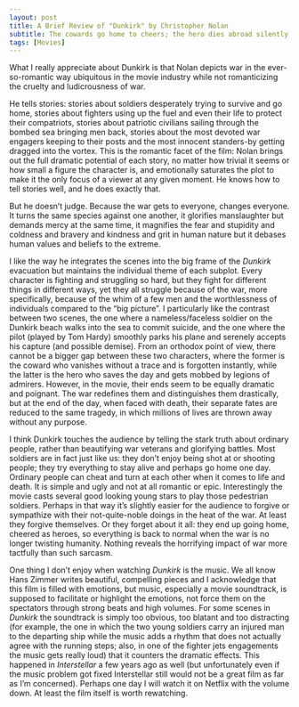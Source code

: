 ```yaml
---
layout: post
title: A Brief Review of "Dunkirk" by Christopher Nolan
subtitle: The cowards go home to cheers; the hero dies abroad silently
tags: [Movies]
---
```


What I really appreciate about Dunkirk is that Nolan depicts war in the ever-so-romantic way ubiquitous 
in the movie industry while not romanticizing the cruelty and ludicrousness of war.


He tells stories: stories about soldiers desperately trying to survive and go home, stories about fighters using up the fuel 
and even their life to protect their compatriots, stories about patriotic civilians sailing through the bombed sea bringing 
men back, stories about the most devoted war engagers keeping to their posts and the most innocent standers-by getting dragged 
into the vortex. This is the romantic facet of the film: Nolan brings out the full dramatic potential of each story, no matter 
how trivial it seems or how small a figure the character is, and emotionally saturates the plot to make it the only focus of 
a viewer at any given moment. He knows how to tell stories well, and he does exactly that.


But he doesn’t judge. Because the war gets to everyone, changes everyone. It turns the same species against one another, 
it glorifies manslaughter but demands mercy at the same time, it magnifies the fear and stupidity and coldness and bravery 
and kindness and grit in human nature but it debases human values and beliefs to the extreme.


I like the way he integrates the scenes into the big frame of the _Dunkirk_ evacuation but maintains the individual theme of 
each subplot. Every character is fighting and struggling so hard, but they fight for different things in different ways, 
yet they all struggle because of the war, more specifically, because of the whim of a few men and the worthlessness of 
individuals compared to the “big picture”. I particularly like the contrast between two scenes, the one where a 
nameless/faceless soldier on the Dunkirk beach walks into the sea to commit suicide, and the one where the pilot 
(played by Tom Hardy) smoothly parks his plane and serenely accepts his capture (and possible demise). From an orthodox 
point of view, there cannot be a bigger gap between these two characters, where the former is the coward who vanishes without 
a trace and is forgotten instantly, while the latter is the hero who saves the day and gets mobbed by legions of admirers. 
However, in the movie, their ends seem to be equally dramatic and poignant. The war redefines them and distinguishes them 
drastically, but at the end of the day, when faced with death, their separate fates are reduced to the same tragedy, in which 
millions of lives are thrown away without any purpose.


I think Dunkirk touches the audience by telling the stark truth about ordinary people, rather than beautifying war veterans 
and glorifying battles. Most soldiers are in fact just like us: they don’t enjoy being shot at or shooting people; they try 
everything to stay alive and perhaps go home one day. Ordinary people can cheat and turn at each other when it comes to life 
and death. It is simple and ugly and not at all romantic or epic. Interestingly the movie casts several good looking young 
stars to play those pedestrian soldiers. Perhaps in that way it’s slightly easier for the audience to forgive or sympathize 
with their not-quite-noble doings in the heat of the war. At least they forgive themselves. Or they forget about it all: 
they end up going home, cheered as heroes, so everything is back to normal when the war is no longer twisting humanity. 
Nothing reveals the horrifying impact of war more tactfully than such sarcasm.


One thing I don’t enjoy when watching _Dunkirk_ is the music. We all know Hans Zimmer writes beautiful, compelling pieces 
and I acknowledge that this film is filled with emotions, but music, especially a movie soundtrack, is supposed to facilitate 
or highlight the emotions, not force them on the spectators through strong beats and high volumes. For some scenes in _Dunkirk_ 
the soundtrack is simply too obvious, too blatant and too distracting (for example, the one in which the two young soldiers 
carry an injured man to the departing ship while the music adds a rhythm that does not actually agree with the running steps; 
also, in one of the fighter jets engagements the music gets really loud) that it counters the dramatic effects. This happened 
in _Interstellar_ a few years ago as well (but unfortunately even if the music problem got fixed Interstellar still would not 
be a great film as far as I’m concerned). Perhaps one day I will watch it on Netflix with the volume down. 
At least the film itself is worth rewatching.
